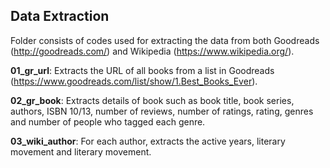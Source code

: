 Data Extraction
----------------------------------------------

Folder consists of codes used for extracting the data from both Goodreads (http://goodreads.com/) and Wikipedia (https://www.wikipedia.org/).   

**01_gr_url**: Extracts the URL of all books from a list in Goodreads (https://www.goodreads.com/list/show/1.Best_Books_Ever). 

**02_gr_book**: Extracts details of book such as book title, book series, authors, ISBN 10/13, number of reviews, number of ratings, rating, genres and number of people who tagged each genre.

**03_wiki_author**: For each author, extracts the active years, literary movement and literary movement. 
